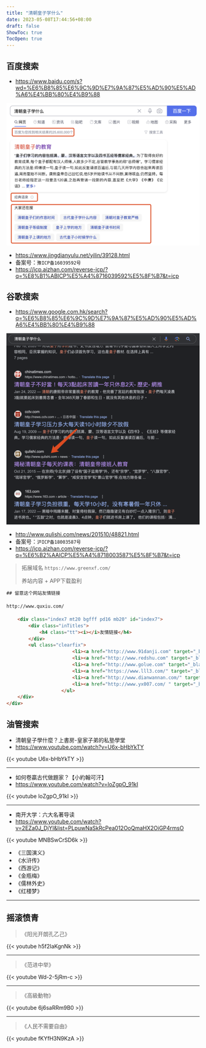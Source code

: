 ```yaml
---
title: "清朝皇子学什么"
date: 2023-05-08T17:44:56+08:00
draft: false
ShowToc: true
TocOpen: true
---
```


## 百度搜索

- https://www.baidu.com/s?wd=%E6%B8%85%E6%9C%9D%E7%9A%87%E5%AD%90%E5%AD%A6%E4%BB%80%E4%B9%88

![](https://raw.githubusercontent.com/davidpythonseo/web3blog/main/content/post/images/百度搜索截图.png)

- https://www.jingdianyulu.net/yilin/39128.html
- 备案号：`豫ICP备16039592号`
- https://icp.aizhan.com/reverse-icp/?q=%E8%B1%ABICP%E5%A4%8716039592%E5%8F%B7&t=icp

## 谷歌搜索

- https://www.google.com.hk/search?q=%E6%B8%85%E6%9C%9D%E7%9A%87%E5%AD%90%E5%AD%A6%E4%BB%80%E4%B9%88

![](https://raw.githubusercontent.com/davidpythonseo/web3blog/main/content/post/images/谷歌搜索截图.png)

- http://www.qulishi.com/news/201510/48821.html
- 备案号：`沪ICP备18003587号`
- https://icp.aizhan.com/reverse-icp/?q=%E6%B2%AAICP%E5%A4%8718003587%E5%8F%B7&t=icp

> 拓展域名 `https://www.greenxf.com/`
>
> 养站内容 + APP下载盈利

```html
## 留意这个网站友情链接

http://www.quxiu.com/

	<div class="index7 mt20 bgfff pd16 mb20" id="index7">
		<div class="inTitles">
			<h4 class="tt"><i></i>友情链接</h4>
		</div>
		<ul class="clearfix">
		  				<li><a href="http://www.91danji.com" target="_blank" title="单机游戏">单机游戏</a></li>
						<li><a href="http://www.redshu.com" target="_blank" title="红鼠游戏下载">红鼠游戏下载</a></li>
						<li><a href="http://www.golue.com" target="_blank" title="安卓下载">安卓下载</a></li>
						<li><a href="https://www.lll3.com/" target="_blank" title="三乐手游">三乐手游</a></li>
						<li><a href="http://www.dianwannan.com/" target="_blank" title="switch">switch</a></li>
						<li><a href="http://www.yx007.com/ " target="_blank" title="007游戏网">007游戏网</a></li>
					</ul>
	</div>
</div>
```
## 油管搜索

- 清朝皇子學什麼？上書房-皇家子弟的私塾學堂
- https://www.youtube.com/watch?v=U6x-bHbYkTY

{{< youtube U6x-bHbYkTY >}}

---

- 如何卷贏古代做題家？【小約翰可汗】
- https://www.youtube.com/watch?v=loZgpO_91kI

{{< youtube loZgpO_91kI >}}

---

- 南开大学：六大名著导读
- https://www.youtube.com/watch?v=2EZa0J_DjYI&list=PLpuwNaSkRcPea012OoQmaHX2OiGP4rmsO

{{< youtube MNBSwCrSD6k >}}

  - 《三国演义》
  - 《水浒传》
  - 《西游记》
  - 《金瓶梅》
  - 《儒林外史》
  - 《红楼梦》
---
## 摇滚愤青

> 《阳光开朗孔乙己》

{{< youtube h5f2IaKgnNk >}}

---

> 《范进中举》

{{< youtube Wd-2-5jRm-c >}}

---

> 《高級動物》

{{< youtube 6j6saRRm9B0 >}}

---

> 《人民不需要自由》

{{< youtube fKYfH3N9KzA >}}


